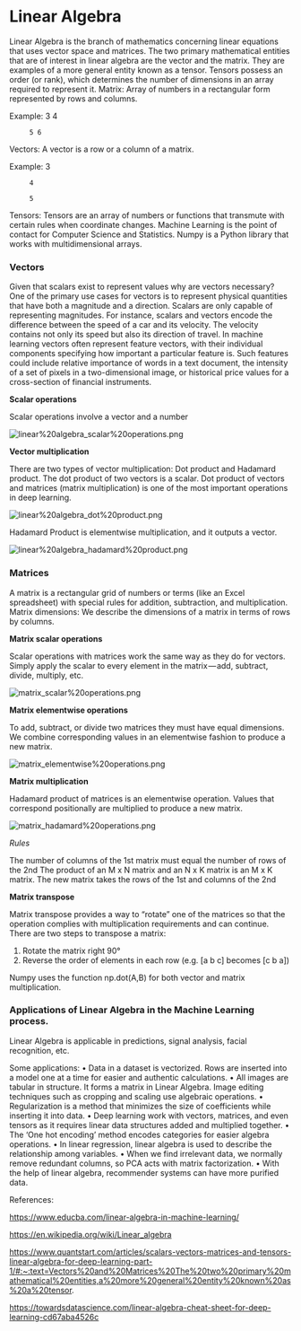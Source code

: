 
# Linear Algebra

Linear Algebra is the branch of mathematics concerning linear equations that uses vector space and matrices.
The two primary mathematical entities that are of interest in linear algebra are the vector and the matrix. They are examples of a more general entity known as a tensor. Tensors possess an order (or rank), which determines the number of dimensions in an array required to represent it.
Matrix: Array of numbers in a rectangular form represented by rows and columns.

Example: 3 4

         5 6

Vectors: A vector is a row or a column of a matrix.

Example: 3

	     4
                
	     5

Tensors:  Tensors are an array of numbers or functions that transmute with certain rules when coordinate changes.
Machine Learning is the point of contact for Computer Science and Statistics.
Numpy is a Python library that works with multidimensional arrays.
	

### Vectors

Given that scalars exist to represent values why are vectors necessary? One of the primary use cases for vectors is to represent physical quantities that have both a magnitude and a direction. Scalars are only capable of representing magnitudes.
For instance, scalars and vectors encode the difference between the speed of a car and its velocity. The velocity contains not only its speed but also its direction of travel. 
In machine learning vectors often represent feature vectors, with their individual components specifying how important a particular feature is. Such features could include relative importance of words in a text document, the intensity of a set of pixels in a two-dimensional image, or historical price values for a cross-section of financial instruments.

**Scalar operations**

Scalar operations involve a vector and a number



![linear%20algebra_scalar%20operations.png](attachment:linear%20algebra_scalar%20operations.png)

**Vector multiplication**

There are two types of vector multiplication: Dot product and Hadamard product.
The dot product of two vectors is a scalar. Dot product of vectors and matrices (matrix multiplication) is one of the most important operations in deep learning.


![linear%20algebra_dot%20product.png](attachment:linear%20algebra_dot%20product.png)

Hadamard Product is elementwise multiplication, and it outputs a vector.

![linear%20algebra_hadamard%20product.png](attachment:linear%20algebra_hadamard%20product.png)


### Matrices


A matrix is a rectangular grid of numbers or terms (like an Excel spreadsheet) with special rules for addition, subtraction, and multiplication.
Matrix dimensions: We describe the dimensions of a matrix in terms of rows by columns.

**Matrix scalar operations**

Scalar operations with matrices work the same way as they do for vectors. 
Simply apply the scalar to every element in the matrix — add, subtract, divide, multiply, etc.



![matrix_scalar%20operations.png](attachment:matrix_scalar%20operations.png)

**Matrix elementwise operations**

To add, subtract, or divide two matrices they must have equal dimensions. 
We combine corresponding values in an elementwise fashion to produce a new matrix.


![matrix_elementwise%20operations.png](attachment:matrix_elementwise%20operations.png)

**Matrix multiplication**

Hadamard product of matrices is an elementwise operation. 
Values that correspond positionally are multiplied to produce a new matrix.


![matrix_hadamard%20operations.png](attachment:matrix_hadamard%20operations.png)

*Rules*

The number of columns of the 1st matrix must equal the number of rows of the 2nd 
The product of an M x N matrix and an N x K matrix is an M x K matrix. 
The new matrix takes the rows of the 1st and columns of the 2nd

**Matrix transpose**

Matrix transpose provides a way to “rotate” one of the matrices so that the operation complies with multiplication requirements and can continue. 
There are two steps to transpose a matrix: 

1. Rotate the matrix right 90° 
2. Reverse the order of elements in each row (e.g. [a b c] becomes [c b a])

Numpy uses the function np.dot(A,B) for both vector and matrix multiplication.


### Applications of Linear Algebra in the Machine Learning process.

Linear Algebra is applicable in predictions, signal analysis, facial recognition, etc.

Some applications:
•	Data in a dataset is vectorized. Rows are inserted into a model one at a time for easier and authentic calculations.
•	All images are tabular in structure. It forms a matrix in Linear Algebra. Image editing techniques such as cropping and scaling use algebraic operations.
•	Regularization is a method that minimizes the size of coefficients while inserting it into data.
•	Deep learning work with vectors, matrices, and even tensors as it requires linear data structures added and multiplied together.
•	The ‘One hot encoding’ method encodes categories for easier algebra operations.
•	In linear regression, linear algebra is used to describe the relationship among variables.
•	When we find irrelevant data, we normally remove redundant columns, so PCA acts with matrix factorization.
•	With the help of linear algebra, recommender systems can have more purified data.



References:

https://www.educba.com/linear-algebra-in-machine-learning/

https://en.wikipedia.org/wiki/Linear_algebra

https://www.quantstart.com/articles/scalars-vectors-matrices-and-tensors-linear-algebra-for-deep-learning-part-1/#:~:text=Vectors%20and%20Matrices%20The%20two%20primary%20mathematical%20entities,a%20more%20general%20entity%20known%20as%20a%20tensor.

https://towardsdatascience.com/linear-algebra-cheat-sheet-for-deep-learning-cd67aba4526c

